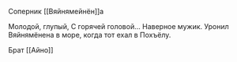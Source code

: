 Соперник [[Вяйнямейнён]]а

Молодой, глупый, С горячей головой... Наверное мужик.
Уронил Вяйнямёнена в море, когда тот ехал в Похъёлу.

Брат [[Айно]]
